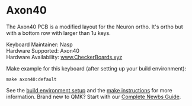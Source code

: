 Axon40
===

The Axon40 PCB is a modified layout for the Neuron ortho. It's ortho but with a bottom row with larger than 1u keys. 

Keyboard Maintainer: Nasp  
Hardware Supported: Axon40  
Hardware Availability: www.CheckerBoards.xyz

Make example for this keyboard (after setting up your build environment):

    make axon40:default

See the [build environment setup](https://docs.qmk.fm/#/getting_started_build_tools) and the [make instructions](https://docs.qmk.fm/#/getting_started_make_guide) for more information. Brand new to QMK? Start with our [Complete Newbs Guide](https://docs.qmk.fm/#/newbs).
